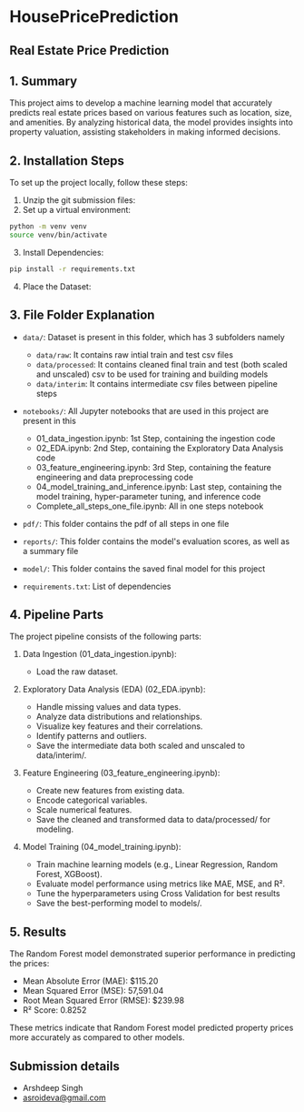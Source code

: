 # HousePricePrediction

## Real Estate Price Prediction

## 1. Summary

This project aims to develop a machine learning model that accurately predicts real estate prices based on various features such as location, size, and amenities. By analyzing historical data, the model provides insights into property valuation, assisting stakeholders in making informed decisions.

## 2. Installation Steps

To set up the project locally, follow these steps:

1. Unzip the git submission files:
2. Set up a virtual environment:

```bash
python -m venv venv
source venv/bin/activate
```

3. Install Dependencies:

```bash
pip install -r requirements.txt
```

4. Place the Dataset:

## 3. File Folder Explanation

- `data/`: Dataset is present in this folder, which has 3 subfolders namely

  - `data/raw`: It contains raw intial train and test csv files
  - `data/processed`: It contains cleaned final train and test (both scaled and unscaled) csv to be used for training and building models
  - `data/interim`: It contains intermediate csv files between pipeline steps

- `notebooks/`: All Jupyter notebooks that are used in this project are present in this

  - 01_data_ingestion.ipynb: 1st Step, containing the ingestion code
  - 02_EDA.ipynb: 2nd Step, containing the Exploratory Data Analysis code
  - 03_feature_engineering.ipynb: 3rd Step, containing the feature engineering and data preprocessing code
  - 04_model_training_and_inference.ipynb: Last step, containing the model training, hyper-parameter tuning, and inference code
  - Complete_all_steps_one_file.ipynb: All in one steps notebook

- `pdf/`: This folder contains the pdf of all steps in one file
- `reports/`: This folder contains the model's evaluation scores, as well as a summary file
- `model/`: This folder contains the saved final model for this project
- `requirements.txt`: List of dependencies

## 4. Pipeline Parts

The project pipeline consists of the following parts:

1. Data Ingestion (01_data_ingestion.ipynb):

   - Load the raw dataset.

2. Exploratory Data Analysis (EDA) (02_EDA.ipynb):

   - Handle missing values and data types.
   - Analyze data distributions and relationships.
   - Visualize key features and their correlations.
   - Identify patterns and outliers.
   - Save the intermediate data both scaled and unscaled to data/interim/.

3. Feature Engineering (03_feature_engineering.ipynb):

   - Create new features from existing data.
   - Encode categorical variables.
   - Scale numerical features.
   - Save the cleaned and transformed data to data/processed/ for modeling.

4. Model Training (04_model_training.ipynb):

   - Train machine learning models (e.g., Linear Regression, Random Forest, XGBoost).
   - Evaluate model performance using metrics like MAE, MSE, and R².
   - Tune the hyperparameters using Cross Validation for best results
   - Save the best-performing model to models/.

## 5. Results

The Random Forest model demonstrated superior performance in predicting the prices:

- Mean Absolute Error (MAE): $115.20
- Mean Squared Error (MSE): 57,591.04
- Root Mean Squared Error (RMSE): $239.98
- R² Score: 0.8252

These metrics indicate that Random Forest model predicted property prices more accurately as compared to other models.

## Submission details

- Arshdeep Singh
- asroideva@gmail.com
